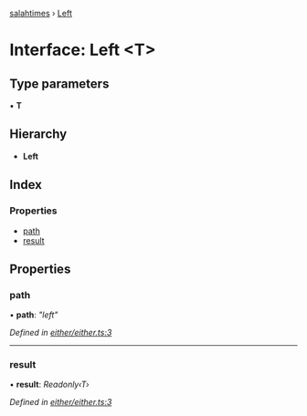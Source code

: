 [salahtimes](../README.md) › [Left](left.md)

# Interface: Left <**T**>

## Type parameters

▪ **T**

## Hierarchy

* **Left**

## Index

### Properties

* [path](left.md#path)
* [result](left.md#result)

## Properties

###  path

• **path**: *"left"*

*Defined in [either/either.ts:3](https://github.com/doniseferi/salahtimes/blob/2688b7f/src/either/either.ts#L3)*

___

###  result

• **result**: *Readonly‹T›*

*Defined in [either/either.ts:3](https://github.com/doniseferi/salahtimes/blob/2688b7f/src/either/either.ts#L3)*
